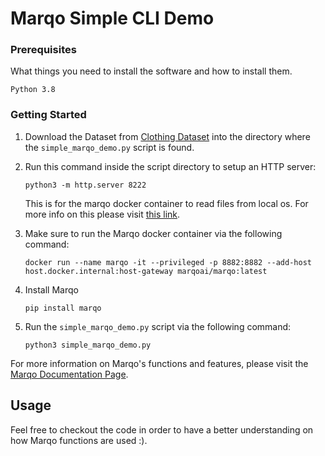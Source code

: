# Marqo Simple CLI Demo

### Prerequisites

What things you need to install the software and how to install them.

```
Python 3.8
```

### Getting Started

1. Download the Dataset from
    [Clothing Dataset](https://github.com/alexeygrigorev/clothing-dataset) into the directory where the `simple_marqo_demo.py` script is found.

2. Run this command inside the script directory to setup an HTTP server:
    ```
    python3 -m http.server 8222
    ```
    This is for the marqo docker container to read files from local os.
    For more info on this please visit [this link](https://github.com/marqo-ai/marqo/issues/35).

3. Make sure to run the Marqo docker container via the following command:
    ```
    docker run --name marqo -it --privileged -p 8882:8882 --add-host host.docker.internal:host-gateway marqoai/marqo:latest
    ```

4. Install Marqo
    ```
    pip install marqo
    ```
    
5. Run the `simple_marqo_demo.py` script via the following command:
    ```
    python3 simple_marqo_demo.py
    ```

For more information on Marqo's functions and features, please visit the [Marqo Documentation Page](https://docs.marqo.ai/).

## Usage
Feel free to checkout the code in order to have a better understanding on how Marqo functions are used :).

